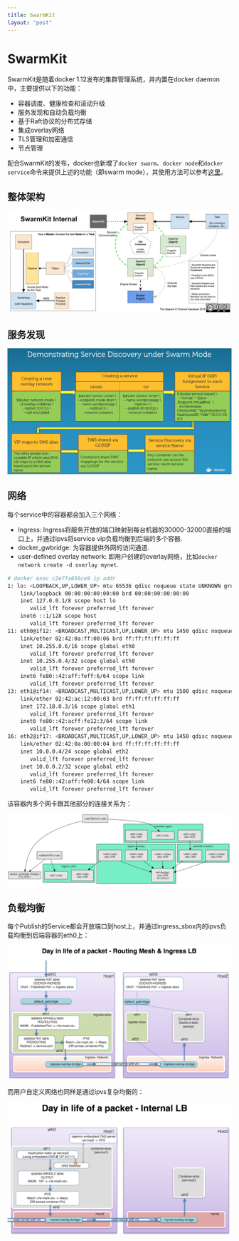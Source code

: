 ```yaml
---
title: SwarmKit
layout: "post"
---
```




# SwarmKit

SwarmKit是随着docker 1.12发布的集群管理系统，并内置在docker daemon中，主要提供以下的功能：

- 容器调度、健康检查和滚动升级
- 服务发现和自动负载均衡
- 基于Raft协议的分布式存储
- 集成overlay网络
- TLS管理和加密通信
- 节点管理

配合SwarmKit的发布，docker也新增了`docker swarm`、`docker node`和`docker service`命令来提供上述的功能（即swarm mode），其使用方法可以参考[这里](http://feisky.xyz/2016/06/24/Play-with-docker-v1-12/)。

## 整体架构

![](/images/14773867932879.jpg)

## 服务发现

![](/images/14773925013757.jpg)


## 网络

每个service中的容器都会加入三个网络：

- Ingress: Ingress将服务开放的端口映射到每台机器的30000-32000直接的端口上，并通过ipvs将service vip负载均衡到后端的多个容器.
- docker_gwbridge: 为容器提供外网的访问通道.
- user-defined overlay network: 即用户创建的overlay网络，比如`docker network create -d overlay mynet`.

```sh
# docker exec c2e7fa656ce9 ip addr
1: lo: <LOOPBACK,UP,LOWER_UP> mtu 65536 qdisc noqueue state UNKNOWN group default 
    link/loopback 00:00:00:00:00:00 brd 00:00:00:00:00:00
    inet 127.0.0.1/8 scope host lo
       valid_lft forever preferred_lft forever
    inet6 ::1/128 scope host 
       valid_lft forever preferred_lft forever
11: eth0@if12: <BROADCAST,MULTICAST,UP,LOWER_UP> mtu 1450 qdisc noqueue state UP group default 
    link/ether 02:42:0a:ff:00:06 brd ff:ff:ff:ff:ff:ff
    inet 10.255.0.6/16 scope global eth0
       valid_lft forever preferred_lft forever
    inet 10.255.0.4/32 scope global eth0
       valid_lft forever preferred_lft forever
    inet6 fe80::42:aff:feff:6/64 scope link 
       valid_lft forever preferred_lft forever
13: eth1@if14: <BROADCAST,MULTICAST,UP,LOWER_UP> mtu 1500 qdisc noqueue state UP group default 
    link/ether 02:42:ac:12:00:03 brd ff:ff:ff:ff:ff:ff
    inet 172.18.0.3/16 scope global eth1
       valid_lft forever preferred_lft forever
    inet6 fe80::42:acff:fe12:3/64 scope link 
       valid_lft forever preferred_lft forever
16: eth2@if17: <BROADCAST,MULTICAST,UP,LOWER_UP> mtu 1450 qdisc noqueue state UP group default 
    link/ether 02:42:0a:00:00:04 brd ff:ff:ff:ff:ff:ff
    inet 10.0.0.4/24 scope global eth2
       valid_lft forever preferred_lft forever
    inet 10.0.0.2/32 scope global eth2
       valid_lft forever preferred_lft forever
    inet6 fe80::42:aff:fe00:4/64 scope link 
       valid_lft forever preferred_lft forever
```

该容器内多个网卡跟其他部分的连接关系为：

![](/images/14773987193442.jpg)

## 负载均衡

每个Publish的Service都会开放端口到host上，并通过ingress_sbox内的ipvs负载均衡到后端容器的eth0上：

![3](/images/3-3.png)

而用户自定义网络也同样是通过ipvs复杂均衡的： 

![4](/images/4-1.png)


